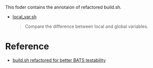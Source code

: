 This foder contains the annotaion of refactored build.sh.

- [local_var.sh](./local_var.sh)

    > Compare the difference between local and global variables.


# Reference

- [build.sh refactored for better BATS testability](https://github.com/dmlond/how_to_bats/blob/master/bin/build.sh)